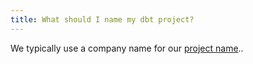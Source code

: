 ```yaml
---
title: What should I name my dbt project?
---
```

We typically use a company name for our [project name](reference/project-configs/name.md)..
